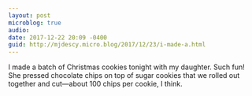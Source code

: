 ```yaml
---
layout: post
microblog: true
audio: 
date: 2017-12-22 20:09 -0400
guid: http://mjdescy.micro.blog/2017/12/23/i-made-a.html
---
```

I made a batch of Christmas cookies tonight with my daughter. Such fun! She pressed chocolate chips on top of sugar cookies that we rolled out together and cut—about 100 chips per cookie, I think.
